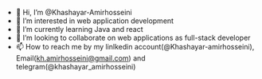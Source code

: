 - 👋 Hi, I’m @Khashayar-Amirhosseini
- 👀 I’m interested in web application development
- 🌱 I’m currently learning Java and react
- 💞️ I’m looking to collaborate on web applications as full-stack developer
- 📫 How to reach me by my linlkedin account(@Khashayar-amirhosseini), Email(kh.amirhosseini@gmail.com) and telegram(@khashayar_amirhosseini)

<!---
Khashayar-Amirhosseini/Khashayar-Amirhosseini is a ✨ special ✨ repository because its `README.md` (this file) appears on your GitHub profile.
You can click the Preview link to take a look at your changes.
--->
